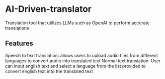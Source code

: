 # AI-Driven-translator

Translation tool that utilizes LLMs such as OpenAI to perform accurate translations

## Features
Speech to text translation: allows users to upload audio files from different languages to convert audio into translated text
Normal text translation: User can input english text and select a language from the list provided to convert english text into the translated text

